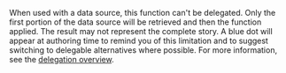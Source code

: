 
When used with a data source, this function can't be delegated. Only the first portion of the data source will be retrieved and then the function applied. The result may not represent the complete story.  A blue dot will appear at authoring time to remind you of this limitation and to suggest switching to delegable alternatives where possible. For more information, see the [delegation overview](../articles/delegation-overview.md).

